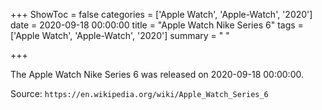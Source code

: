 +++
ShowToc = false
categories = ['Apple Watch', 'Apple-Watch', '2020']
date = 2020-09-18 00:00:00
title = "Apple Watch Nike Series 6"
tags = ['Apple Watch', 'Apple-Watch', '2020']
summary = " "

+++

The Apple Watch Nike Series 6 was released on 2020-09-18 00:00:00.

Source: `https://en.wikipedia.org/wiki/Apple_Watch_Series_6`


